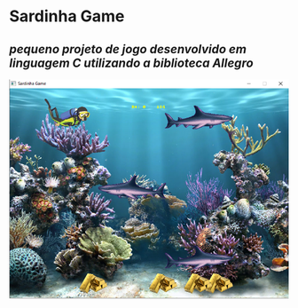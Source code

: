 # Sardinha Game
## _pequeno projeto de jogo desenvolvido em linguagem C utilizando a biblioteca Allegro_

[![N|Solid](/game/sardinha_game.png)](/game/sardinha_game.png)


